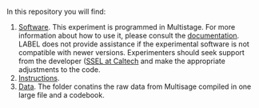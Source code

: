 In this repository you will find:
1.	[Software](Software/software.zip). This experiment is programmed in Multistage. For more information about how to use it, please consult the [documentation](/Software/4-Multistage_PC.doc). 
LABEL does not provide assistance if the experimental software is not compatible with newer versions. Experimenters should seek support from 
the developer ([SSEL at Caltech](http://ssel.caltech.edu/software.html) and make the appropriate adjustments to the code.
2.	[Instructions](Instructions/Instructions-GitHub.docx).
3.	[Data](/Data/). The folder conatins the raw data from Multisage compiled in one large file and a codebook.
